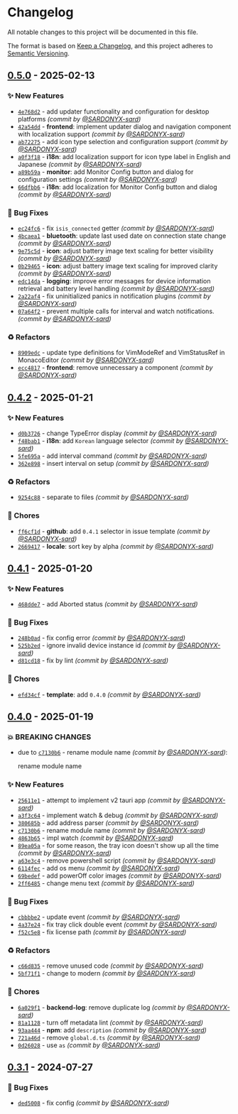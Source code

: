 # Changelog
All notable changes to this project will be documented in this file.

The format is based on [Keep a Changelog](https://keepachangelog.com/en/1.0.0/),
and this project adheres to [Semantic Versioning](https://semver.org/spec/v2.0.0.html).

## [0.5.0] - 2025-02-13
### :sparkles: New Features
- [`4e768d2`](https://github.com/SARDONYX-sard/bluetooth-battery-monitor/commit/4e768d2462a9c4b73a61e28ab9a3cc7446475a03) - add updater functionality and configuration for desktop platforms *(commit by [@SARDONYX-sard](https://github.com/SARDONYX-sard))*
- [`42a54dd`](https://github.com/SARDONYX-sard/bluetooth-battery-monitor/commit/42a54dd3bd711b7160bb86c6487c06f735fcb72f) - **frontend**: implement updater dialog and navigation component with localization support *(commit by [@SARDONYX-sard](https://github.com/SARDONYX-sard))*
- [`ab72275`](https://github.com/SARDONYX-sard/bluetooth-battery-monitor/commit/ab7227574964c7a404e15f42c9b29775d2d3b5a6) - add icon type selection and configuration support *(commit by [@SARDONYX-sard](https://github.com/SARDONYX-sard))*
- [`a0f3f18`](https://github.com/SARDONYX-sard/bluetooth-battery-monitor/commit/a0f3f186107e3631dc93d8dcaffd618a23f0d492) - **i18n**: add localization support for icon type label in English and Japanese *(commit by [@SARDONYX-sard](https://github.com/SARDONYX-sard))*
- [`a89b59a`](https://github.com/SARDONYX-sard/bluetooth-battery-monitor/commit/a89b59a5ebd176039bfa3d45cb8a260ce2082172) - **monitor**: add Monitor Config button and dialog for configuration settings *(commit by [@SARDONYX-sard](https://github.com/SARDONYX-sard))*
- [`66dfbb6`](https://github.com/SARDONYX-sard/bluetooth-battery-monitor/commit/66dfbb6279b7ee30d04b4386e90350cab177388a) - **i18n**: add localization for Monitor Config button and dialog *(commit by [@SARDONYX-sard](https://github.com/SARDONYX-sard))*

### :bug: Bug Fixes
- [`ec24fc6`](https://github.com/SARDONYX-sard/bluetooth-battery-monitor/commit/ec24fc62d5a59a1ae7af0536fb656a2261628b41) - fix `isis_connected` getter *(commit by [@SARDONYX-sard](https://github.com/SARDONYX-sard))*
- [`4bcaea1`](https://github.com/SARDONYX-sard/bluetooth-battery-monitor/commit/4bcaea1384f06b9cabdc79a95c809b9540e0e335) - **bluetooth**: update last used date on connection state change *(commit by [@SARDONYX-sard](https://github.com/SARDONYX-sard))*
- [`9e75c5d`](https://github.com/SARDONYX-sard/bluetooth-battery-monitor/commit/9e75c5d8fd6bf9703267e9d59b0a5a5df1a77583) - **icon**: adjust battery image text scaling for better visibility *(commit by [@SARDONYX-sard](https://github.com/SARDONYX-sard))*
- [`0b29465`](https://github.com/SARDONYX-sard/bluetooth-battery-monitor/commit/0b294657a738ccdedc59ea33d059bca8874056a9) - **icon**: adjust battery image text scaling for improved clarity *(commit by [@SARDONYX-sard](https://github.com/SARDONYX-sard))*
- [`edc14da`](https://github.com/SARDONYX-sard/bluetooth-battery-monitor/commit/edc14da15f26a233381e9da9ab84ccdd119ee095) - **logging**: improve error messages for device information retrieval and battery level handling *(commit by [@SARDONYX-sard](https://github.com/SARDONYX-sard))*
- [`2a22af4`](https://github.com/SARDONYX-sard/bluetooth-battery-monitor/commit/2a22af4c8a99353c9363f083f371ab538f315ada) - fix uninitialized panics in notification plugins *(commit by [@SARDONYX-sard](https://github.com/SARDONYX-sard))*
- [`07a64f2`](https://github.com/SARDONYX-sard/bluetooth-battery-monitor/commit/07a64f215479baeff6406c69ee1130a5e782f5bd) - prevent multiple calls for interval and watch notifications. *(commit by [@SARDONYX-sard](https://github.com/SARDONYX-sard))*

### :recycle: Refactors
- [`8909edc`](https://github.com/SARDONYX-sard/bluetooth-battery-monitor/commit/8909edcfade8b96d6cf622488f9709864a653c92) - update type definitions for VimModeRef and VimStatusRef in MonacoEditor *(commit by [@SARDONYX-sard](https://github.com/SARDONYX-sard))*
- [`ecc4817`](https://github.com/SARDONYX-sard/bluetooth-battery-monitor/commit/ecc48179b131a0911e7aeeb329b7224cf89d828a) - **frontend**: remove unnecessary a component *(commit by [@SARDONYX-sard](https://github.com/SARDONYX-sard))*


## [0.4.2] - 2025-01-21
### :sparkles: New Features
- [`d0b3726`](https://github.com/SARDONYX-sard/bluetooth-battery-monitor/commit/d0b3726c80c128ec227a0de1c885abea29eff7da) - change TypeError display *(commit by [@SARDONYX-sard](https://github.com/SARDONYX-sard))*
- [`f48bab1`](https://github.com/SARDONYX-sard/bluetooth-battery-monitor/commit/f48bab1b8461d09eec0277c14907383884b37100) - **i18n**: add `Korean` language selector *(commit by [@SARDONYX-sard](https://github.com/SARDONYX-sard))*
- [`5fe695a`](https://github.com/SARDONYX-sard/bluetooth-battery-monitor/commit/5fe695aad56adf643dac04e692998151f38b0ad8) - add interval command *(commit by [@SARDONYX-sard](https://github.com/SARDONYX-sard))*
- [`362e898`](https://github.com/SARDONYX-sard/bluetooth-battery-monitor/commit/362e8983056716061cfdb01bd05e3c7d012499ca) - insert interval on setup *(commit by [@SARDONYX-sard](https://github.com/SARDONYX-sard))*

### :recycle: Refactors
- [`9254c88`](https://github.com/SARDONYX-sard/bluetooth-battery-monitor/commit/9254c885776bb03ef6e2ec00e0f82828624cf7c9) - separate to files *(commit by [@SARDONYX-sard](https://github.com/SARDONYX-sard))*

### :wrench: Chores
- [`ff6cf1d`](https://github.com/SARDONYX-sard/bluetooth-battery-monitor/commit/ff6cf1d9f968248994bc11b8d55df687415d3270) - **github**: add `0.4.1` selector in issue template *(commit by [@SARDONYX-sard](https://github.com/SARDONYX-sard))*
- [`2669417`](https://github.com/SARDONYX-sard/bluetooth-battery-monitor/commit/2669417e822ba1399751e44d14a0710ce11a7c00) - **locale**: sort key by alpha *(commit by [@SARDONYX-sard](https://github.com/SARDONYX-sard))*


## [0.4.1] - 2025-01-20
### :sparkles: New Features
- [`468dde7`](https://github.com/SARDONYX-sard/bluetooth-battery-monitor/commit/468dde7957aca6e8987dc6886b90ac587a705184) - add Aborted status *(commit by [@SARDONYX-sard](https://github.com/SARDONYX-sard))*

### :bug: Bug Fixes
- [`248b0ad`](https://github.com/SARDONYX-sard/bluetooth-battery-monitor/commit/248b0ad6205588632ea660f84c52a7c1eba332dc) - fix config error *(commit by [@SARDONYX-sard](https://github.com/SARDONYX-sard))*
- [`525b2ed`](https://github.com/SARDONYX-sard/bluetooth-battery-monitor/commit/525b2ed991a28334a26b46a62a88bae7e97c1a66) - ignore invalid device instance id *(commit by [@SARDONYX-sard](https://github.com/SARDONYX-sard))*
- [`d81cd18`](https://github.com/SARDONYX-sard/bluetooth-battery-monitor/commit/d81cd18c68301b5f02f3de059c4b427b6604dad2) - fix by lint *(commit by [@SARDONYX-sard](https://github.com/SARDONYX-sard))*

### :wrench: Chores
- [`efd34cf`](https://github.com/SARDONYX-sard/bluetooth-battery-monitor/commit/efd34cf2937200acd7025ccb5421c5c5785efffc) - **template**: add `0.4.0` *(commit by [@SARDONYX-sard](https://github.com/SARDONYX-sard))*


## [0.4.0] - 2025-01-19
### :boom: BREAKING CHANGES
- due to [`c7130b6`](https://github.com/SARDONYX-sard/bluetooth-battery-monitor/commit/c7130b62e819226bb93f689345c07e6ce5f3d469) - rename module name *(commit by [@SARDONYX-sard](https://github.com/SARDONYX-sard))*:

  rename module name


### :sparkles: New Features
- [`25611e1`](https://github.com/SARDONYX-sard/bluetooth-battery-monitor/commit/25611e1ccc7fcf3f24f1329fad63081492f6cdc6) - attempt to implement v2 tauri app *(commit by [@SARDONYX-sard](https://github.com/SARDONYX-sard))*
- [`a3f3c64`](https://github.com/SARDONYX-sard/bluetooth-battery-monitor/commit/a3f3c645627c0fae197e09b308343c0d73b43768) - implement watch & debug *(commit by [@SARDONYX-sard](https://github.com/SARDONYX-sard))*
- [`380685b`](https://github.com/SARDONYX-sard/bluetooth-battery-monitor/commit/380685bf7f3222505b97508c2f4d77d062cbe0f9) - add address parser *(commit by [@SARDONYX-sard](https://github.com/SARDONYX-sard))*
- [`c7130b6`](https://github.com/SARDONYX-sard/bluetooth-battery-monitor/commit/c7130b62e819226bb93f689345c07e6ce5f3d469) - rename module name *(commit by [@SARDONYX-sard](https://github.com/SARDONYX-sard))*
- [`4863b65`](https://github.com/SARDONYX-sard/bluetooth-battery-monitor/commit/4863b654e8b714de6b97820980067236a313474b) - impl watch *(commit by [@SARDONYX-sard](https://github.com/SARDONYX-sard))*
- [`89ea05a`](https://github.com/SARDONYX-sard/bluetooth-battery-monitor/commit/89ea05a3888d17449819177d77919a95ba6442c5) - for some reason, the tray icon doesn't show up all the time *(commit by [@SARDONYX-sard](https://github.com/SARDONYX-sard))*
- [`a63e3c4`](https://github.com/SARDONYX-sard/bluetooth-battery-monitor/commit/a63e3c4b241d58a851dc4814e1d091dfd98ade4f) - remove powershell script *(commit by [@SARDONYX-sard](https://github.com/SARDONYX-sard))*
- [`6114fec`](https://github.com/SARDONYX-sard/bluetooth-battery-monitor/commit/6114fec6cd52f99f5caa71e49fad2e83f51295e3) - add os menu *(commit by [@SARDONYX-sard](https://github.com/SARDONYX-sard))*
- [`69bedef`](https://github.com/SARDONYX-sard/bluetooth-battery-monitor/commit/69bedef683cc0bc67b79b6c5af6540b8cbceda39) - add powerOff color images *(commit by [@SARDONYX-sard](https://github.com/SARDONYX-sard))*
- [`2ff6485`](https://github.com/SARDONYX-sard/bluetooth-battery-monitor/commit/2ff648562e5e4fe4d42005ced3b0eab0c5da1f0a) - change menu text *(commit by [@SARDONYX-sard](https://github.com/SARDONYX-sard))*

### :bug: Bug Fixes
- [`cbbbbe2`](https://github.com/SARDONYX-sard/bluetooth-battery-monitor/commit/cbbbbe2003c46b809a1e6540d268ca546d947cce) - update event *(commit by [@SARDONYX-sard](https://github.com/SARDONYX-sard))*
- [`4a37e24`](https://github.com/SARDONYX-sard/bluetooth-battery-monitor/commit/4a37e24440c3b577c37c3587a6d37356db401ef3) - fix tray click double event *(commit by [@SARDONYX-sard](https://github.com/SARDONYX-sard))*
- [`f52c5e8`](https://github.com/SARDONYX-sard/bluetooth-battery-monitor/commit/f52c5e88b13f2cef7908565131f30bb7084ca780) - fix license path *(commit by [@SARDONYX-sard](https://github.com/SARDONYX-sard))*

### :recycle: Refactors
- [`c66d835`](https://github.com/SARDONYX-sard/bluetooth-battery-monitor/commit/c66d835c48afecfe28e513a024a3e013b696f6fd) - remove unused code *(commit by [@SARDONYX-sard](https://github.com/SARDONYX-sard))*
- [`5bf71f1`](https://github.com/SARDONYX-sard/bluetooth-battery-monitor/commit/5bf71f1679e1de25562696845cbad153078e7739) - change to modern *(commit by [@SARDONYX-sard](https://github.com/SARDONYX-sard))*

### :wrench: Chores
- [`6a029f1`](https://github.com/SARDONYX-sard/bluetooth-battery-monitor/commit/6a029f184b082390c367862e8da7547a0d4a425f) - **backend-log**: remove duplicate log *(commit by [@SARDONYX-sard](https://github.com/SARDONYX-sard))*
- [`81a1128`](https://github.com/SARDONYX-sard/bluetooth-battery-monitor/commit/81a11284757ba688accf1db67dbb974bae12db24) - turn off metadata lint *(commit by [@SARDONYX-sard](https://github.com/SARDONYX-sard))*
- [`93aa444`](https://github.com/SARDONYX-sard/bluetooth-battery-monitor/commit/93aa444c9705e5a0e698b333dbf0a4c2b6bb527d) - **npm**: add `description` *(commit by [@SARDONYX-sard](https://github.com/SARDONYX-sard))*
- [`721a46d`](https://github.com/SARDONYX-sard/bluetooth-battery-monitor/commit/721a46d2b1466e133647cbe1c093706559b1a82f) - remove `global.d.ts` *(commit by [@SARDONYX-sard](https://github.com/SARDONYX-sard))*
- [`0d26028`](https://github.com/SARDONYX-sard/bluetooth-battery-monitor/commit/0d260286c79c76cc1000a420c7522098489a2b0f) - use `as` *(commit by [@SARDONYX-sard](https://github.com/SARDONYX-sard))*


## [0.3.1] - 2024-07-27
### :bug: Bug Fixes
- [`ded5008`](https://github.com/SARDONYX-sard/bluetooth-battery-monitor/commit/ded5008c07c42fef81ed58335fcf26d9843db2f1) - fix config *(commit by [@SARDONYX-sard](https://github.com/SARDONYX-sard))*

[0.3.1]: https://github.com/SARDONYX-sard/bluetooth-battery-monitor/compare/0.3.0...0.3.1
[0.4.0]: https://github.com/SARDONYX-sard/bluetooth-battery-monitor/compare/0.3.1...0.4.0
[0.4.1]: https://github.com/SARDONYX-sard/bluetooth-battery-monitor/compare/0.4.0...0.4.1
[0.4.2]: https://github.com/SARDONYX-sard/bluetooth-battery-monitor/compare/0.4.1...0.4.2
[0.5.0]: https://github.com/SARDONYX-sard/bluetooth-battery-monitor/compare/0.4.3...0.5.0
